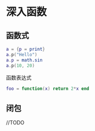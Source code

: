 # 深入函数

## 函数式

```lua
a = {p = print}
a.p("Hello")
a.p = math.sin
a.p(10, 20)
```

函数表达式

```lua
foo = function(x) return 2*x end
```

## 闭包

//TODO
